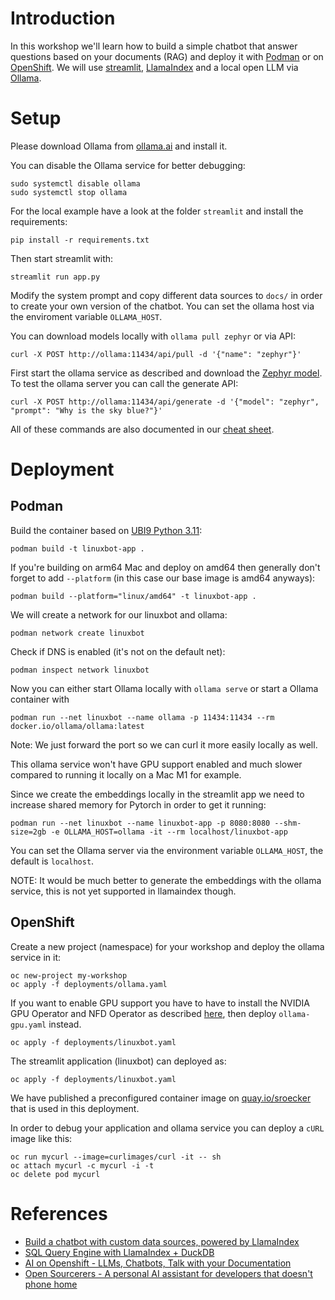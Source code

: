 # Introduction

In this workshop we'll learn how to build a simple chatbot that answer questions based on your documents (RAG) and deploy it with [Podman](https://podman.io) or on [OpenShift](https://wwww.openshift.com).
We will use [streamlit](https://streamlit.io), [LlamaIndex](https://llamaindex.ai) and a local open LLM via [Ollama](https://ollama.ai).

# Setup

Please download Ollama from [ollama.ai](https://ollama.ai) and install it.

You can disable the Ollama service for better debugging:

```
sudo systemctl disable ollama
sudo systemctl stop ollama
```


For the local example have a look at the folder `streamlit` and install the requirements:

```
pip install -r requirements.txt
```

Then start streamlit with:
```
streamlit run app.py
```

Modify the system prompt and copy different data sources to `docs/` in order to create your own version of the chatbot.
You can set the ollama host via the enviroment variable `OLLAMA_HOST`.

You can download models locally with `ollama pull zephyr` or via API:

```
curl -X POST http://ollama:11434/api/pull -d '{"name": "zephyr"}'
```

First start the ollama service as described and download the [Zephyr model](https://ollama.ai/library/zephyr).
To test the ollama server you can call the generate API:

```
curl -X POST http://ollama:11434/api/generate -d '{"model": "zephyr", "prompt": "Why is the sky blue?"}'
```

All of these commands are also documented in our [cheat sheet](cheatsheet.txt).

# Deployment


## Podman

Build the container based on [UBI9 Python 3.11](https://catalog.redhat.com/software/containers/ubi9/python-311/63f764b03f0b02a2e2d63fff?architecture=amd64&image=654d1ee47c3bfba06c9c59ea):

```
podman build -t linuxbot-app .
```
If you're building on arm64 Mac and deploy on amd64 then generally don't forget to add `--platform` (in this case our base image is amd64 anyways):

```
podman build --platform="linux/amd64" -t linuxbot-app .
```

We will create a network for our linuxbot and ollama:

```
podman network create linuxbot
```

Check if DNS is enabled (it's not on the default net):

```
podman inspect network linuxbot
```

Now you can either start Ollama locally with `ollama serve` or start a Ollama container with

```
podman run --net linuxbot --name ollama -p 11434:11434 --rm docker.io/ollama/ollama:latest
```
 
Note: We just forward the port so we can curl it more easily locally as well.

This ollama service won't have GPU support enabled and much slower compared to running it locally on a Mac M1 for example.

Since we create the embeddings locally in the streamlit app we need to increase shared memory for Pytorch in order to get it running:

```
podman run --net linuxbot --name linuxbot-app -p 8080:8080 --shm-size=2gb -e OLLAMA_HOST=ollama -it --rm localhost/linuxbot-app
```

You can set the Ollama server via the environment variable `OLLAMA_HOST`, the default is `localhost`.

NOTE: It would be much better to generate the embeddings with the ollama service, this is not yet supported in llamaindex though.

## OpenShift

Create a new project (namespace) for your workshop and deploy the ollama service in it:

```
oc new-project my-workshop
oc apply -f deployments/ollama.yaml
```

If you want to enable GPU support you have to have to install the NVIDIA GPU Operator and NFD Operator as described [here](https://ai-on-openshift.io/odh-rhods/nvidia-gpus/), then deploy `ollama-gpu.yaml` instead.

```
oc apply -f deployments/linuxbot.yaml
```

The streamlit application (linuxbot) can deployed as:

```
oc apply -f deployments/linuxbot.yaml
```

We have published a preconfigured container image on [quay.io/sroecker](https://quay.io/sroecker/linuxbot-app) that is used in this deployment.

In order to debug your application and ollama service you can deploy a `cURL` image like this:

```
oc run mycurl --image=curlimages/curl -it -- sh
oc attach mycurl -c mycurl -i -t
oc delete pod mycurl
```

# References

- [Build a chatbot with custom data sources, powered by LlamaIndex](https://blog.streamlit.io/build-a-chatbot-with-custom-data-sources-powered-by-llamaindex/)
- [SQL Query Engine with LlamaIndex + DuckDB](https://gpt-index.readthedocs.io/en/latest/examples/index_structs/struct_indices/duckdb_sql_query.html)
- [AI on Openshift - LLMs, Chatbots, Talk with your Documentation](https://ai-on-openshift.io/demos/llm-chat-doc/llm-chat-doc/)
- [Open Sourcerers - A personal AI assistant for developers that doesn't phone home](https://www.opensourcerers.org/2023/11/06/a-personal-ai-assistant-for-developers-that-doesnt-phone-home/)

